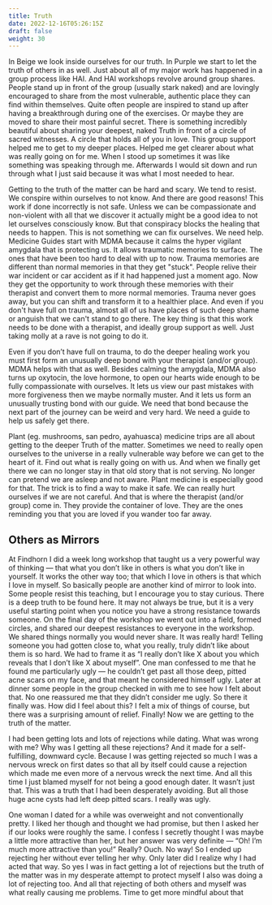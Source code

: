 ```yaml
---
title: Truth
date: 2022-12-16T05:26:15Z
draft: false
weight: 30
---
```

In Beige we look inside ourselves for our truth. In Purple we start to let the truth of others in as well. Just about all of my major work has happened in a group process like HAI. And HAI workshops revolve around group shares. People stand up in front of the group (usually stark naked) and are lovingly encouraged to share from the most vulnerable, authentic place they can find within themselves. Quite often people are inspired to stand up after having a breakthrough during one of the exercises. Or maybe they are moved to share their most painful secret. There is something incredibly beautiful about sharing your deepest, naked Truth in front of a circle of sacred witnesses. A circle that holds all of you in love. This group support helped me to get to my deeper places. Helped me get clearer about what was really going on for me. When I stood up sometimes it was like something was speaking through me. Afterwards I would sit down and run through what I just said because it was what I most needed to hear.

Getting to the truth of the matter can be hard and scary. We tend to resist. We conspire within ourselves to not know. And there are good reasons! This work if done incorrectly is not safe. Unless we can be compassionate and non-violent with all that we discover it actually might be a good idea to not let ourselves consciously know. But that conspiracy blocks the healing that needs to happen. This is not something we can fix ourselves. We need help. Medicine Guides start with MDMA because it calms the hyper vigilant amygdala that is protecting us. It allows traumatic memories to surface. The ones that have been too hard to deal with up to now. Trauma memories are different than normal memories in that they get "stuck". People relive their war incident or car accident as if it had happened just a moment ago. Now they get the opportunity to work through these memories with their therapist and convert them to more normal memories. Trauma never goes away, but you can shift and transform it to a healthier place. And even if you don't have full on trauma, almost all of us have places of such deep shame or anguish that we can't stand to go there. The key thing is that this work needs to be done with a therapist, and ideally group support as well. Just taking molly at a rave is not going to do it. 

Even if you don’t have full on trauma, to do the deeper healing work you must first form an unusually deep bond with your therapist (and/or group). MDMA helps with that as well. Besides calming the amygdala, MDMA also turns up oxytocin, the love hormone, to open our hearts wide enough to be fully compassionate with ourselves. It lets us view our past mistakes with more forgiveness then we maybe normally muster. And it lets us form an unusually trusting bond with our guide. We need that bond because the next part of the journey can be weird and very hard. We need a guide to help us safely get there.

Plant (eg. mushrooms, san pedro, ayahuasca)  medicine trips are all about getting to the deeper Truth of the matter. Sometimes we need to really open ourselves to the universe in a really vulnerable way before we can get to the heart of it. Find out what is really going on with us. And when we finally get there we can no longer stay in that old story that is not serving. No longer can pretend we are asleep and not aware. Plant medicine is especially good for that. The trick is to find a way to make it safe. We can really hurt ourselves if we are not careful. And that is where the therapist (and/or group) come in. They provide the container of love. They are the ones reminding you that you are loved if you wander too far away.

## Others as Mirrors

At Findhorn I did a week long workshop that taught us a very powerful way of thinking — that what you don’t like in others is what you don’t like in yourself. It works the other way too; that which I love in others is that which I love in myself. So basically people are another kind of mirror to look into. Some people resist this teaching, but I encourage you to stay curious. There is a deep truth to be found here. It may not always be true, but it is a very useful starting point when you notice you have a strong resistance towards someone. On the final day of the workshop we went out into a field, formed circles, and shared our deepest resistances to everyone in the workshop. We shared things normally you would never share. It was really hard! Telling someone you had gotten close to, what you really, truly didn’t like about them is so hard. We had to frame it as “I really don’t like X about you which reveals that I don’t like X about myself”. One man confessed to me that he found me particularly ugly — he couldn’t get past all those deep, pitted acne scars on my face, and that meant he considered himself ugly. Later at dinner some people in the group checked in with me to see how I felt about that. No one reassured me that they didn’t consider me ugly. So there it finally was. How did I feel about this? I felt a mix of things of course, but there was a surprising amount of relief. Finally! Now we are getting to the truth of the matter. 

I had been getting lots and lots of rejections while dating. What was wrong with me? Why was I getting all these rejections? And it made for a self-fulfilling, downward cycle. Because I was getting rejected so much I was a nervous wreck on first dates so that all by itself could cause a rejection which made me even more of a nervous wreck the next time.  And all this time I just blamed myself for not being a good enough dater. It wasn’t just that. This was a truth that I had been desperately avoiding. But all those huge acne cysts had left deep pitted scars. I really was ugly.

One woman I dated for a while was overweight and not conventionally pretty. I liked her though and thought we had promise, but then I asked her if our looks were roughly the same. I confess I secretly thought I was maybe a little more attractive than her, but her answer was very definite — “Oh! I’m much more attractive than you!” Really? Ouch. No way! So I ended up rejecting her without ever telling her why. Only later did I realize why I had acted that way. So yes I was in fact getting a lot of rejections but the truth of the matter was in my desperate attempt to protect myself I also was doing a lot of rejecting too. And all that rejecting of both others and myself was what really causing me problems. Time to get more mindful about that